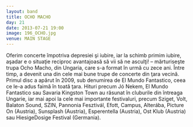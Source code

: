 ```yaml
---
layout: band
title: OCHO MACHO
day: 21
date: 2013-07-21 19:00
image: 196_OCHO.jpg
venue: MAIN STAGE
---
```


Oferim concerte împotriva depresiei şi iubire, iar la schimb primim iubire, aşadar e o situaţie reciproc avantajoasă să vii să ne asculţi! – mărturiseşte trupa Ocho Macho, din Ungaria, care s-a format în urmă cu zece ani. Între timp, a devenit una din cele mai bune trupe de concerte din ţara vecină. Primul disc a apărut în 2009, sub denumirea de El Mundo Fantastico, ceea ce le-a adus faimă în toată ţara. Hituri precum Jó Nekem, El Mundo Fantastico sau Savaria Kingston Town au răsunat în cluburile din întreaga Ungarie, iar mai apoi la cele mai importante festivaluri, precum Sziget, Volt, Balaton Sound, SZIN, Pannonia Fesztivál, Efott, Campus, Alterába, Picture On (Austria), Sunsplash (Austria), Esperentella (Austria), Ost Klub (Austria) sau HiesigeDosige Festival (Germania).
